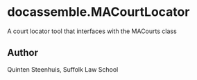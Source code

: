 # docassemble.MACourtLocator

A court locator tool that interfaces with the MACourts class

## Author

Quinten Steenhuis, Suffolk Law School
